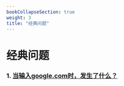 ```yaml
---
bookCollapseSection: true
weight: 3
title: "经典问题"
---
```


# 经典问题

### 1. [当输入google.com时，发生了什么？](browser.md)

